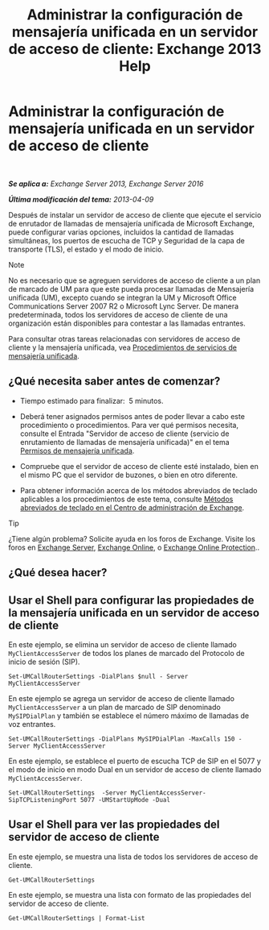 ﻿---
title: 'Administrar la configuración de mensajería unificada en un servidor de acceso de cliente: Exchange 2013 Help'
TOCTitle: Administrar la configuración de mensajería unificada en un servidor de acceso de cliente
ms:assetid: 08667911-fa86-404e-84b1-65cedd94d579
ms:mtpsurl: https://technet.microsoft.com/es-es/library/JJ673507(v=EXCHG.150)
ms:contentKeyID: 50556736
ms.date: 05/22/2018
mtps_version: v=EXCHG.150
ms.translationtype: MT
---

# Administrar la configuración de mensajería unificada en un servidor de acceso de cliente

 

_**Se aplica a:** Exchange Server 2013, Exchange Server 2016_

_**Última modificación del tema:** 2013-04-09_

Después de instalar un servidor de acceso de cliente que ejecute el servicio de enrutador de llamadas de mensajería unificada de Microsoft Exchange, puede configurar varias opciones, incluidos la cantidad de llamadas simultáneas, los puertos de escucha de TCP y Seguridad de la capa de transporte (TLS), el estado y el modo de inicio.


> [!NOTE]
> No es necesario que se agreguen servidores de acceso de cliente a un plan de marcado de UM para que este pueda procesar llamadas de Mensajería unificada (UM), excepto cuando se integran la UM y Microsoft Office Communications Server 2007 R2 o Microsoft Lync Server. De manera predeterminada, todos los servidores de acceso de cliente de una organización están disponibles para contestar a las llamadas entrantes.



Para consultar otras tareas relacionadas con servidores de acceso de cliente y la mensajería unificada, vea [Procedimientos de servicios de mensajería unificada](um-services-procedures-exchange-2013-help.md).

## ¿Qué necesita saber antes de comenzar?

  - Tiempo estimado para finalizar:  5 minutos.

  - Deberá tener asignados permisos antes de poder llevar a cabo este procedimiento o procedimientos. Para ver qué permisos necesita, consulte el Entrada "Servidor de acceso de cliente (servicio de enrutamiento de llamadas de mensajería unificada)" en el tema [Permisos de mensajería unificada](unified-messaging-permissions-exchange-2013-help.md).

  - Compruebe que el servidor de acceso de cliente esté instalado, bien en el mismo PC que el servidor de buzones, o bien en otro diferente.

  - Para obtener información acerca de los métodos abreviados de teclado aplicables a los procedimientos de este tema, consulte [Métodos abreviados de teclado en el Centro de administración de Exchange](keyboard-shortcuts-in-the-exchange-admin-center-exchange-online-protection-help.md).


> [!TIP]
> ¿Tiene algún problema? Solicite ayuda en los foros de Exchange. Visite los foros en <A href="https://go.microsoft.com/fwlink/p/?linkid=60612">Exchange Server</A>, <A href="https://go.microsoft.com/fwlink/p/?linkid=267542">Exchange Online</A>, o <A href="https://go.microsoft.com/fwlink/p/?linkid=285351">Exchange Online Protection</A>..



## ¿Qué desea hacer?

## Usar el Shell para configurar las propiedades de la mensajería unificada en un servidor de acceso de cliente

En este ejemplo, se elimina un servidor de acceso de cliente llamado `MyClientAccessServer` de todos los planes de marcado del Protocolo de inicio de sesión (SIP).

    Set-UMCallRouterSettings -DialPlans $null - Server MyClientAccessServer

En este ejemplo se agrega un servidor de acceso de cliente llamado `MyClientAccessServer` a un plan de marcado de SIP denominado `MySIPDialPlan` y también se establece el número máximo de llamadas de voz entrantes.

    Set-UMCallRouterSettings -DialPlans MySIPDialPlan -MaxCalls 150 -Server MyClientAccessServer

En este ejemplo, se establece el puerto de escucha TCP de SIP en el 5077 y el modo de inicio en modo Dual en un servidor de acceso de cliente llamado `MyClientAccessServer`.

    Set-UMCallRouterSettings  -Server MyClientAccessServer-SipTCPListeningPort 5077 -UMStartUpMode -Dual 

## Usar el Shell para ver las propiedades del servidor de acceso de cliente

En este ejemplo, se muestra una lista de todos los servidores de acceso de cliente.

    Get-UMCallRouterSettings

En este ejemplo, se muestra una lista con formato de las propiedades del servidor de acceso de cliente.

    Get-UMCallRouterSettings | Format-List

